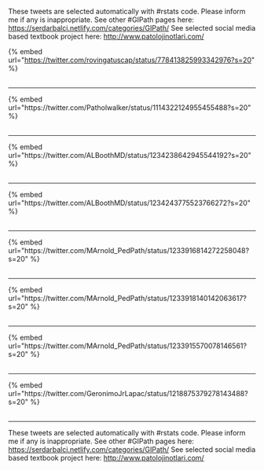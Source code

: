 

These tweets are selected automatically with #rstats code. Please inform me if any is inappropriate.
See other #GIPath pages here: https://serdarbalci.netlify.com/categories/GIPath/ 
See selected social media based textbook project here: http://www.patolojinotlari.com/

{% embed url="https://twitter.com/rovingatuscap/status/778413825993342976?s=20" %}<br>
<br>
<hr>
{% embed url="https://twitter.com/Patholwalker/status/1114322124955455488?s=20" %}<br>
<br>
<hr>
{% embed url="https://twitter.com/ALBoothMD/status/1234238642945544192?s=20" %}<br>
<br>
<hr>
{% embed url="https://twitter.com/ALBoothMD/status/1234243775523766272?s=20" %}<br>
<br>
<hr>
{% embed url="https://twitter.com/MArnold_PedPath/status/1233916814272258048?s=20" %}<br>
<br>
<hr>
{% embed url="https://twitter.com/MArnold_PedPath/status/1233918140142063617?s=20" %}<br>
<br>
<hr>
{% embed url="https://twitter.com/MArnold_PedPath/status/1233915570078146561?s=20" %}<br>
<br>
<hr>
{% embed url="https://twitter.com/GeronimoJrLapac/status/1218875379278143488?s=20" %}<br>
<br>
<hr>


These tweets are selected automatically with #rstats code. Please inform me if any is inappropriate.
See other #GIPath pages here: https://serdarbalci.netlify.com/categories/GIPath/ 
See selected social media based textbook project here: http://www.patolojinotlari.com/
